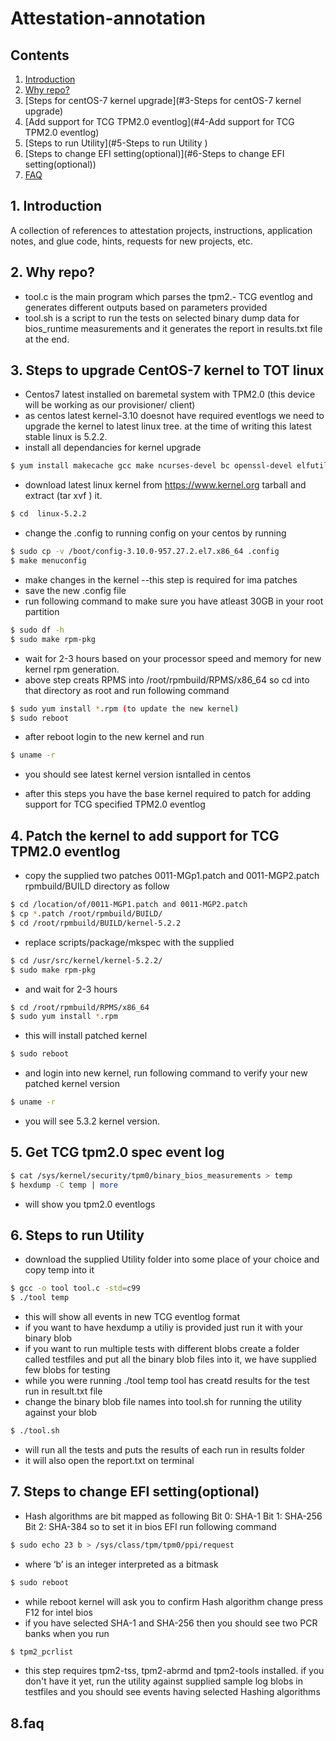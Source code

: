 # Attestation-annotation

## Contents
1. [Introduction](#1-introduction)
2. [Why repo?](#2-why-repo)
3. [Steps for centOS-7  kernel upgrade](#3-Steps for centOS-7 kernel upgrade)
4. [Add support for TCG TPM2.0 eventlog](#4-Add support for TCG TPM2.0 eventlog)
5. [Steps to run Utility](#5-Steps to run Utility )
6. [Steps to change EFI setting(optional)](#6-Steps to change EFI setting(optional))
7. [FAQ](#7-faq)


## 1. Introduction
  A collection of references to attestation projects, instructions, application notes, and glue code, hints, requests for new projects, etc.
## 2. Why repo?
- tool.c is the main program which parses the tpm2.- TCG eventlog and generates different outputs based on parameters provided
- tool.sh is a script to run the tests on selected binary dump data for bios_runtime measurements and it generates the report in results.txt file at the end. 

## 3. Steps to upgrade CentOS-7 kernel to TOT linux
- Centos7 latest installed on baremetal system with TPM2.0 (this device will be working as our provisioner/ client) 
- as centos latest kernel-3.10 doesnot have required eventlogs we need to upgrade the kernel to latest linux tree. at the time of writing this latest stable linux is 5.2.2. 
- install all dependancies for kernel upgrade
```bash
$ yum install makecache gcc make ncurses-devel bc openssl-devel elfutils-libelf-devel rpm-build 
```
- download latest linux kernel from https://www.kernel.org tarball and extract (tar xvf ) it. 
```bash 
$ cd  linux-5.2.2
```
- change the .config to running config on your centos by running  
```bash 
$ sudo cp -v /boot/config-3.10.0-957.27.2.el7.x86_64 .config
$ make menuconfig 
```
- make changes in the kernel --this step is required for ima patches
- save the new .config file 
- run following command to make sure you have atleast 30GB in your root partition
```bash
$ sudo df -h 
$ sudo make rpm-pkg
```
- wait for 2-3 hours based on your processor speed and memory for new kernel rpm generation.
- above step creats RPMS into /root/rpmbuild/RPMS/x86_64 so cd into that directory as root and run following command 
```bash
$ sudo yum install *.rpm (to update the new kernel) 
$ sudo reboot
```
- after reboot login to the new kernel and run  
```bash 
$ uname -r 
``` 
- you should see latest kernel version isntalled in centos 

- after this steps you have the base kernel required to patch for adding support for TCG specified TPM2.0 eventlog

## 4. Patch the kernel to add support for TCG TPM2.0 eventlog 
- copy the supplied two patches 0011-MGp1.patch and 0011-MGP2.patch rpmbuild/BUILD directory as follow 
```bash
$ cd /location/of/0011-MGP1.patch and 0011-MGP2.patch
$ cp *.patch /root/rpmbuild/BUILD/ 
$ cd /root/rpmbuild/BUILD/kernel-5.2.2 
```
- replace scripts/package/mkspec with the supplied
```bash
$ cd /usr/src/kernel/kernel-5.2.2/
$ sudo make rpm-pkg 
```
- and wait for 2-3 hours 
```bash 
$ cd /root/rpmbuild/RPMS/x86_64
$ sudo yum install *.rpm
```
- this will install patched kernel
```bash
$ sudo reboot 
```
- and login into new kernel, run following command to verify your new patched kernel version
```bash 
$ uname -r 
```
- you will see 5.3.2 kernel version.

## 5. Get TCG tpm2.0 spec event log
```bash  
$ cat /sys/kernel/security/tpm0/binary_bios_measurements > temp 
$ hexdump -C temp | more 
```
- will show you tpm2.0 eventlogs 
## 6. Steps to run Utility 

- download the supplied Utility folder into some place of your choice and copy temp into it 
```bash 
$ gcc -o tool tool.c -std=c99
$ ./tool temp
```
- this will show all events in new TCG eventlog format 
- if you want to have hexdump a utiliy is provided just run it with your binary blob
- if you want to run multiple tests with different blobs create a folder called testfiles and put all the binary blob files into it, we have supplied few blobs for testing
- while you were running ./tool temp tool has creatd results for the test run in result.txt file
- change the binary blob file names into tool.sh for running the utility against your blob
```bash 
$ ./tool.sh 
```
- will run all the tests and puts the results of each run in results folder 
- it will also open the report.txt on terminal 

## 7. Steps to change EFI setting(optional)

- Hash algorithms are bit mapped as following 
  Bit 0: SHA-1
  Bit 1: SHA-256 
  Bit 2: SHA-384 
so to set it in bios EFI run following command
```bash
$ sudo echo 23 b > /sys/class/tpm/tpm0/ppi/request 
```
- where ‘b’ is an integer interpreted as a bitmask 
```bash 
$ sudo reboot 
```
- while reboot kernel will ask you to confirm Hash algorithm change press F12 for intel bios 
- if you have selected SHA-1 and SHA-256 then you should see two PCR banks when you run 
```bash
$ tpm2_pcrlist
```
- this step requires tpm2-tss, tpm2-abrmd and tpm2-tools installed. if you don't have it yet, run the utility against supplied sample log blobs in testfiles and you should see events having selected Hashing algorithms
## 8.faq
